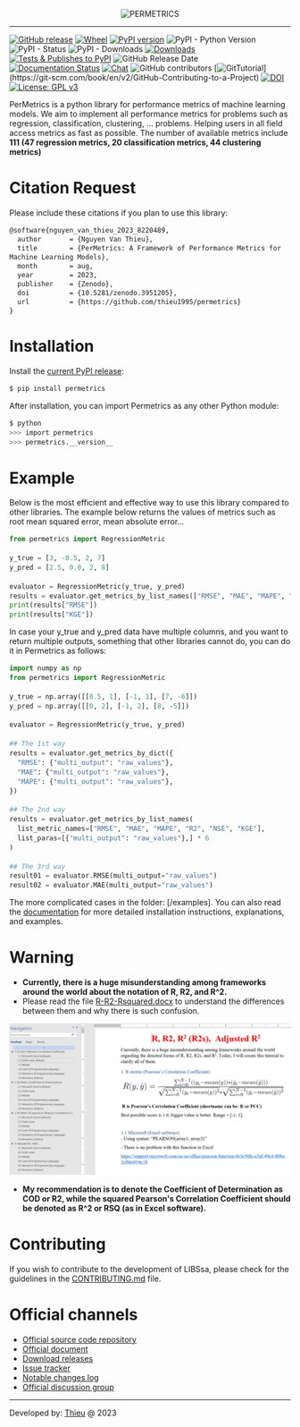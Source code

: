 
<p align="center">
<img style="max-width:100%;" 
src="https://thieu1995.github.io/post/2023-08/permetrics-01.png" 
alt="PERMETRICS"/>
</p>


---

[![GitHub release](https://img.shields.io/badge/release-1.5.0-yellow.svg)](https://github.com/thieu1995/permetrics/releases)
[![Wheel](https://img.shields.io/pypi/wheel/gensim.svg)](https://pypi.python.org/pypi/permetrics) 
[![PyPI version](https://badge.fury.io/py/permetrics.svg)](https://badge.fury.io/py/permetrics)
![PyPI - Python Version](https://img.shields.io/pypi/pyversions/permetrics.svg)
![PyPI - Status](https://img.shields.io/pypi/status/permetrics.svg)
![PyPI - Downloads](https://img.shields.io/pypi/dm/permetrics.svg)
[![Downloads](https://static.pepy.tech/badge/permetrics)](https://pepy.tech/project/permetrics)
[![Tests & Publishes to PyPI](https://github.com/thieu1995/permetrics/actions/workflows/publish-package.yaml/badge.svg)](https://github.com/thieu1995/permetrics/actions/workflows/publish-package.yaml)
![GitHub Release Date](https://img.shields.io/github/release-date/thieu1995/permetrics.svg)
[![Documentation Status](https://readthedocs.org/projects/permetrics/badge/?version=latest)](https://permetrics.readthedocs.io/en/latest/?badge=latest)
[![Chat](https://img.shields.io/badge/Chat-on%20Telegram-blue)](https://t.me/+fRVCJGuGJg1mNDg1)
![GitHub contributors](https://img.shields.io/github/contributors/thieu1995/permetrics.svg)
[![GitTutorial](https://img.shields.io/badge/PR-Welcome-%23FF8300.svg?)](https://git-scm.com/book/en/v2/GitHub-Contributing-to-a-Project)
[![DOI](https://zenodo.org/badge/280617738.svg)](https://zenodo.org/badge/latestdoi/280617738)
[![License: GPL v3](https://img.shields.io/badge/License-GPLv3-blue.svg)](https://www.gnu.org/licenses/gpl-3.0)


PerMetrics is a python library for performance metrics of machine learning models. We aim to implement all 
performance metrics for problems such as regression, classification, clustering, ... problems. Helping users in all 
field access metrics as fast as possible. The number of available metrics include **111 (47 regression metrics, 20 classification metrics, 44 clustering 
metrics)**


# Citation Request 

Please include these citations if you plan to use this library:

```code 
@software{nguyen_van_thieu_2023_8220489,
  author       = {Nguyen Van Thieu},
  title        = {PerMetrics: A Framework of Performance Metrics for Machine Learning Models},
  month        = aug,
  year         = 2023,
  publisher    = {Zenodo},
  doi          = {10.5281/zenodo.3951205},
  url          = {https://github.com/thieu1995/permetrics}
}
```


# Installation

Install the [current PyPI release](https://pypi.python.org/pypi/permetrics):
```sh 
$ pip install permetrics
```

After installation, you can import Permetrics as any other Python module:

```sh
$ python
>>> import permetrics
>>> permetrics.__version__
```

# Example

Below is the most efficient and effective way to use this library compared to other libraries. 
The example below returns the values of metrics such as root mean squared error, mean absolute error...

```python
from permetrics import RegressionMetric

y_true = [3, -0.5, 2, 7]
y_pred = [2.5, 0.0, 2, 8]

evaluator = RegressionMetric(y_true, y_pred)
results = evaluator.get_metrics_by_list_names(["RMSE", "MAE", "MAPE", "R2", "NSE", "KGE"])
print(results["RMSE"])
print(results["KGE"])
```

In case your y_true and y_pred data have multiple columns, and you want to return multiple outputs, something that other libraries cannot do, you can do it in Permetrics as follows:


```python
import numpy as np
from permetrics import RegressionMetric

y_true = np.array([[0.5, 1], [-1, 1], [7, -6]])
y_pred = np.array([[0, 2], [-1, 2], [8, -5]])

evaluator = RegressionMetric(y_true, y_pred)

## The 1st way
results = evaluator.get_metrics_by_dict({
  "RMSE": {"multi_output": "raw_values"},
  "MAE": {"multi_output": "raw_values"},
  "MAPE": {"multi_output": "raw_values"},
})

## The 2nd way
results = evaluator.get_metrics_by_list_names(
  list_metric_names=["RMSE", "MAE", "MAPE", "R2", "NSE", "KGE"],
  list_paras=[{"multi_output": "raw_values"},] * 6
)

## The 3rd way
result01 = evaluator.RMSE(multi_output="raw_values")
result02 = evaluator.MAE(multi_output="raw_values")
```

The more complicated cases in the folder: [/examples]. You can also read the [documentation](https://permetrics.readthedocs.io/) 
for more detailed installation instructions, explanations, and examples.



# Warning

* **Currently, there is a huge misunderstanding among frameworks around the world about the notation of R, R2, and R^2.** 
* Please read the file [R-R2-Rsquared.docx](https://github.com/thieu1995/permetrics/blob/master/R-R2-Rsquared.docx) to understand the differences between them and why there is such confusion.

<p align="center"><img src=".github/assets/rr2.png" alt="R" title="R"/></p>

* **My recommendation is to denote the Coefficient of Determination as COD or R2, while the squared Pearson's 
  Correlation Coefficient should be denoted as R^2 or RSQ (as in Excel software).**


# Contributing

If you wish to contribute to the development of LIBSsa, please check for the guidelines in the 
[CONTRIBUTING.md](/CONTRIBUTING.md) file.


# Official channels 

* [Official source code repository](https://github.com/thieu1995/permetrics)
* [Official document](https://permetrics.readthedocs.io/)
* [Download releases](https://pypi.org/project/permetrics/) 
* [Issue tracker](https://github.com/thieu1995/permetrics/issues) 
* [Notable changes log](https://github.com/thieu1995/permetrics/blob/master/ChangeLog.md) 
* [Official discussion group](https://t.me/+fRVCJGuGJg1mNDg1) 

---

Developed by: [Thieu](mailto:nguyenthieu2102@gmail.com?Subject=Permetrics_QUESTIONS) @ 2023
